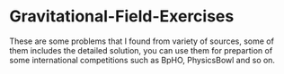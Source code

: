 # Gravitational-Field-Exercises

These are some problems that I found from variety of sources, some of them includes the detailed solution, you can use them for prepartion of some international competitions such as BpHO, PhysicsBowl and so on. 
